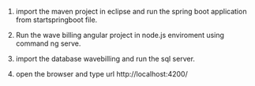 
1) import the maven project in eclipse and run the spring boot application from startspringboot file.

2) Run the wave billing angular project in node.js enviroment using command ng serve.

3) import the database wavebilling and run the sql server.

4) open the browser and type url http://localhost:4200/  

